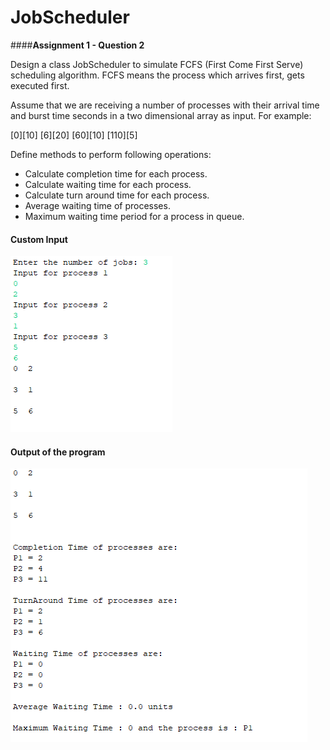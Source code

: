 # JobScheduler
####**Assignment 1 - Question 2**

Design a class JobScheduler to simulate FCFS (First Come First Serve) scheduling algorithm. 
FCFS means the process which arrives first, gets executed first. 

Assume that we are receiving a number of processes with their arrival time and burst time seconds in a two dimensional array as input.  For example:

[0][10] 
[6][20] 
[60][10] 
[110][5] 

Define methods to perform following operations: 

* Calculate completion time for each process. 
* Calculate waiting time for each process.
* Calculate turn around time for each process.
* Average waiting time of processes.
* Maximum waiting time period for a process in queue.


#### Custom Input
![Image of Input](https://github.com/meta-arpita-kothari/JobScheduler/blob/main/input_output_img/ass1_input.png)



#### Output of the program
![Image of Input](https://github.com/meta-arpita-kothari/JobScheduler/blob/main/input_output_img/ass1_output.png)
